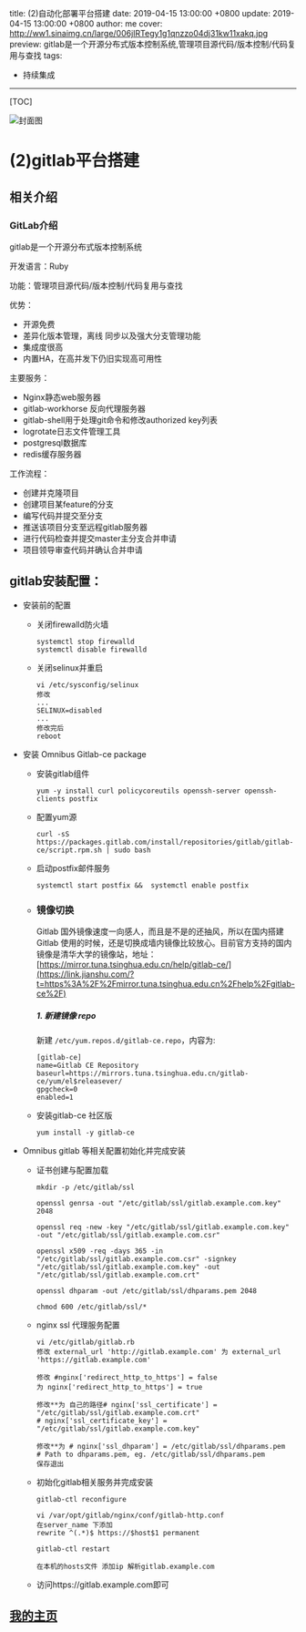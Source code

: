 title:  (2)自动化部署平台搭建
date: 2019-04-15 13:00:00 +0800
update: 2019-04-15 13:00:00 +0800
author: me
cover: http://ww1.sinaimg.cn/large/006jIRTegy1g1qnzzo04dj31kw11xakq.jpg
preview:  gitlab是一个开源分布式版本控制系统,管理项目源代码/版本控制/代码复用与查找
tags:

  -  持续集成

---



[TOC]

![封面图](http://ww1.sinaimg.cn/large/006jIRTegy1g1qnzzo04dj31kw11xakq.jpg)

# (2)gitlab平台搭建

## 相关介绍

### GitLab介绍

gitlab是一个开源分布式版本控制系统

开发语言：Ruby

功能：管理项目源代码/版本控制/代码复用与查找

优势：

- 开源免费
- 差异化版本管理，离线 同步以及强大分支管理功能
- 集成度很高
- 内置HA，在高并发下仍旧实现高可用性

主要服务：

- Nginx静态web服务器
- gitlab-workhorse 反向代理服务器
- gitlab-shell用于处理git命令和修改authorized key列表
- logrotate日志文件管理工具
- postgresql数据库
- redis缓存服务器

工作流程：

- 创建并克隆项目
- 创建项目某feature的分支
- 编写代码并提交至分支
- 推送该项目分支至远程gitlab服务器
- 进行代码检查并提交master主分支合并申请
- 项目领导审查代码并确认合并申请

## gitlab安装配置：

- 安装前的配置

  - 关闭firewalld防火墙

    ```shell
    systemctl stop firewalld
    systemctl disable firewalld
    ```

  - 关闭selinux并重启

    ```shell
    vi /etc/sysconfig/selinux
    修改
    ...
    SELINUX=disabled
    ...
    修改完后
    reboot
    ```

- 安装 Omnibus Gitlab-ce package 

  - 安装gitlab组件

    ```shell
    yum -y install curl policycoreutils openssh-server openssh-clients postfix
    ```

  - 配置yum源

    ```shell
    curl -sS https://packages.gitlab.com/install/repositories/gitlab/gitlab-ce/script.rpm.sh | sudo bash
    ```

  - 启动postfix邮件服务

    ```shell
    systemctl start postfix &&	systemctl enable postfix
    ```

  - ### 镜像切换

    Gitlab 国外镜像速度一向感人，而且是不是的还抽风，所以在国内搭建 Gitlab 使用的时候，还是切换成墙内镜像比较放心。目前官方支持的国内镜像是清华大学的镜像站，地址：[https://mirror.tuna.tsinghua.edu.cn/help/gitlab-ce/](https://link.jianshu.com/?t=https%3A%2F%2Fmirror.tuna.tsinghua.edu.cn%2Fhelp%2Fgitlab-ce%2F)

    ##### 1. 新建镜像 repo

    新建 `/etc/yum.repos.d/gitlab-ce.repo`，内容为:

    ```
    [gitlab-ce]
    name=Gitlab CE Repository
    baseurl=https://mirrors.tuna.tsinghua.edu.cn/gitlab-ce/yum/el$releasever/
    gpgcheck=0
    enabled=1
    ```

  - 安装gitlab-ce 社区版

    ```shell
    yum install -y gitlab-ce 
    ```

- Omnibus gitlab 等相关配置初始化并完成安装

  - 证书创建与配置加载

    ```shell
    mkdir -p /etc/gitlab/ssl
    
    openssl genrsa -out "/etc/gitlab/ssl/gitlab.example.com.key" 2048
    
    openssl req -new -key "/etc/gitlab/ssl/gitlab.example.com.key" -out "/etc/gitlab/ssl/gitlab.example.com.csr"
    
    openssl x509 -req -days 365 -in "/etc/gitlab/ssl/gitlab.example.com.csr" -signkey "/etc/gitlab/ssl/gitlab.example.com.key" -out "/etc/gitlab/ssl/gitlab.example.com.crt"
    
    openssl dhparam -out /etc/gitlab/ssl/dhparams.pem 2048
    
    chmod 600 /etc/gitlab/ssl/*
    
    ```

    

  - nginx ssl 代理服务配置

    ```shell
    vi /etc/gitlab/gitlab.rb
    修改 external_url 'http://gitlab.example.com' 为 external_url 'https://gitlab.example.com'
    
    修改 #nginx['redirect_http_to_https'] = false 
    为 nginx['redirect_http_to_https'] = true 
    
    修改**为 自己的路径# nginx['ssl_certificate'] = "/etc/gitlab/ssl/gitlab.example.com.crt"
    # nginx['ssl_certificate_key'] = "/etc/gitlab/ssl/gitlab.example.com.key"
    
    修改**为 # nginx['ssl_dhparam'] = /etc/gitlab/ssl/dhparams.pem  # Path to dhparams.pem, eg. /etc/gitlab/ssl/dhparams.pem
    保存退出
    ```

    

  - 初始化gitlab相关服务并完成安装

    ```shell
    gitlab-ctl reconfigure
    
    vi /var/opt/gitlab/nginx/conf/gitlab-http.conf
    在server_name 下添加
    rewrite ^(.*)$ https://$host$1 permanent
    
    gitlab-ctl restart
    
    在本机的hosts文件 添加ip 解析gitlab.example.com
    ```

  - 访问https://gitlab.example.com即可





## [我的主页](https://suveng.github.io/blog/)



